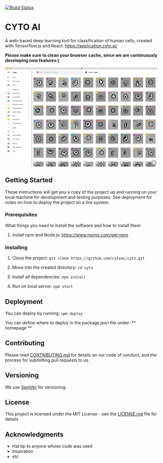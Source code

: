 [![Build Status](https://travis-ci.org/cytoai/cyto.svg?branch=master)](https://travis-ci.org/cytoai/cyto)

# CYTO AI

A web-based deep learning tool for classification of human cells, created with Tensorflow.js and React.
https://application.cyto.ai/

**Please make sure to clean your browser cache, since we are continuously developing new features:)**

![alt text](./public/cyto.png)
      

## Getting Started

These instructions will get you a copy of the project up and running on your local machine for development and testing purposes. See deployment for notes on how to deploy the project on a live system.

### Prerequisites

What things you need to install the software and how to install them

1. Install npm and Node.js: https://www.npmjs.com/get-npm


### Installing

1. Clone the project: ``` git clone https://github.com/cytoai/cyto.git ```

2. Move into the created directory: ``` cd cyto  ```

3. Install all dependencies: ``` npm install ```

4. Run on local server: ``` npm start ```


## Deployment

You can deploy by running: ``` npm deploy ```

You can define where to deploy in the package.json file under: ** homepage **

## Contributing

Please read [CONTRIBUTING.md](https://github.com/cytoai/cyto/blob/master/CONTRIBUTING.md) for details on our code of conduct, and the process for submitting pull requests to us.

## Versioning

We use [SemVer](http://semver.org/) for versioning.

## License

This project is licensed under the MIT License - see the [LICENSE.md](LICENSE.md) file for details

## Acknowledgments

* Hat tip to anyone whose code was used
* Inspiration
* etc
